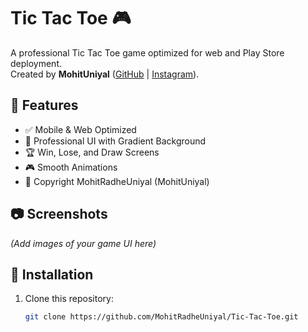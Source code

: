 # Tic Tac Toe 🎮

A professional Tic Tac Toe game optimized for web and Play Store deployment.  
Created by **MohitUniyal** ([GitHub](https://github.com/MohitRadheUniyal) | [Instagram](https://instagram.com/MohitRadheUniyal)).

## 🚀 Features
- ✅ Mobile & Web Optimized
- 🎨 Professional UI with Gradient Background
- 🏆 Win, Lose, and Draw Screens
- 🎮 Smooth Animations
- 📜 Copyright MohitRadheUniyal (MohitUniyal)

## 📷 Screenshots
*(Add images of your game UI here)*

## 🔧 Installation
1. Clone this repository:
   ```sh
   git clone https://github.com/MohitRadheUniyal/Tic-Tac-Toe.git
